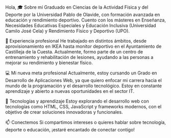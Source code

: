 Hola,
🎓 Sobre mí
Graduado en Ciencias de la Actividad Física y del Deporte por la Universidad Pablo de Olavide, con formación avanzada en educación y rendimiento deportivo. Cuento con los másteres en Enseñanza, Necesidades Educativas Especiales y Educación Inclusiva (Universidad Camilo José Cela) y Rendimiento Físico y Deportivo (UPO).

💼 Experiencia profesional
He trabajado en distintos ámbitos, desde aprovisionamiento en IKEA hasta monitor deportivo en el Ayuntamiento de Castilleja de la Cuesta. Actualmente, formo parte de un centro de entrenamiento y rehabilitación de lesiones, ayudando a las personas a mejorar su rendimiento y bienestar físico.

💻 Mi nueva meta profesional
Actualmente, estoy cursando un Grado en Desarrollo de Aplicaciones Web, ya que quiero enfocar mi carrera hacia el mundo de la programación y el desarrollo tecnológico. Estoy en constante aprendizaje y abierto a nuevas oportunidades en el sector IT.

🚀 Tecnologías y aprendizaje
Estoy explorando el desarrollo web con tecnologías como HTML, CSS, JavaScript y frameworks modernos, con el objetivo de crear soluciones innovadoras y funcionales.

📫 Conectemos
Si compartimos intereses o quieres hablar sobre tecnología, deporte o educación, ¡estaré encantado de conectar contigo!
